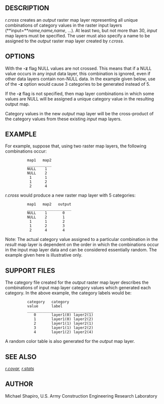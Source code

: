 ## DESCRIPTION

*r.cross* creates an *output* raster map layer representing all unique
combinations of category values in the raster input layers
(**input=***name,name,name*, ...). At least two, but not more than 30,
*input* map layers must be specified. The user must also specify a name
to be assigned to the *output* raster map layer created by *r.cross*.

## OPTIONS

With the **-z** flag NULL values are not crossed. This means that if a
NULL value occurs in any input data layer, this combination is ignored,
even if other data layers contain non-NULL data. In the example given
below, use of the **-z** option would cause 3 categories to be generated
instead of 5.

If the **-z** flag is not specified, then map layer combinations in
which some values are NULL will be assigned a unique category value in
the resulting output map.

Category values in the new *output* map layer will be the cross-product
of the category values from these existing *input* map layers.

## EXAMPLE

For example, suppose that, using two raster map layers, the following
combinations occur:

```shell
          map1   map2
          ___________
          NULL    1
          NULL    2
           1      1
           1      2
           2      4
```

*r.cross* would produce a new raster map layer with 5 categories:

```shell
          map1   map2   output
          ____________________
          NULL    1       0
          NULL    2       1
           1      1       2
           1      2       3
           2      4       4
```

Note: The actual category value assigned to a particular combination in
the *result* map layer is dependent on the order in which the
combinations occur in the input map layer data and can be considered
essentially random. The example given here is illustrative only.

## SUPPORT FILES

The category file created for the *output* raster map layer describes
the combinations of input map layer category values which generated each
category. In the above example, the category labels would be:

```shell
          category   category
          value      label
          ______________________________
             0       layer1(0) layer2(1)
             1       layer1(0) layer2(2)
             2       layer1(1) layer2(1)
             3       layer1(1) layer2(2)
             4       layer1(2) layer2(4)
```

A random color table is also generated for the *output* map layer.

## SEE ALSO

*[r.covar](r.covar.md), [r.stats](r.stats.md)*

## AUTHOR

Michael Shapiro, U.S. Army Construction Engineering Research Laboratory
